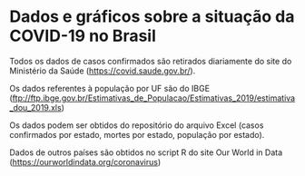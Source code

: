 # Dados e gráficos sobre a situação da COVID-19 no Brasil

Todos os dados de casos confirmados são retirados diariamente do site do Ministério da Saúde (https://covid.saude.gov.br/).

Os dados referentes à população por UF são do IBGE (ftp://ftp.ibge.gov.br/Estimativas_de_Populacao/Estimativas_2019/estimativa_dou_2019.xls)

Os dados podem ser obtidos do repositório do arquivo Excel (casos confirmados por estado, mortes por estado, população por estado).

Dados de outros países são obtidos no script R do site Our World in Data (https://ourworldindata.org/coronavirus)